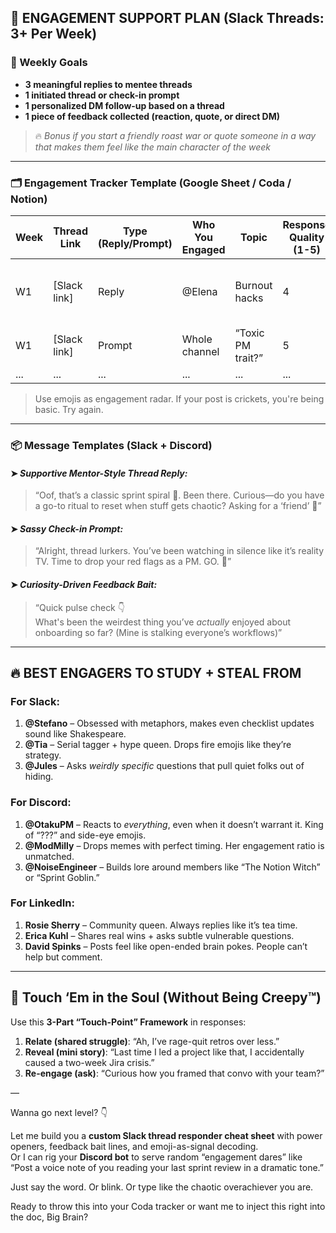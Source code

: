 

## 🧷 ENGAGEMENT SUPPORT PLAN (Slack Threads: 3+ Per Week)

### 🧠 Weekly Goals

- **3 meaningful replies to mentee threads**
- **1 initiated thread or check-in prompt**
- **1 personalized DM follow-up based on a thread**
- **1 piece of feedback collected (reaction, quote, or direct DM)**

> 🔥 *Bonus if you start a friendly roast war or quote someone in a way that makes them feel like the main character of the week*

---

### 🗂️ Engagement Tracker Template (Google Sheet / Coda / Notion)

| Week | Thread Link | Type (Reply/Prompt) | Who You Engaged | Topic | Response Quality (1-5) | Feedback Noted | Follow-up Planned |
|------|-------------|---------------------|------------------|-------|------------------------|----------------|-------------------|
| W1   | [Slack link] | Reply              | @Elena           | Burnout hacks | 4                      | "Loved your take on pacing, thanks!" | DM to ask about blog |
| W1   | [Slack link] | Prompt             | Whole channel    | “Toxic PM trait?” | 5                      | Got 6 LOL reacts + 2 replies | Share best in #intros |
| ...  | ...         | ...                | ...              | ...   | ...                    | ...            | ...               |

> Use emojis as engagement radar. If your post is crickets, you're being basic. Try again.

---

### 📦 Message Templates (Slack + Discord)

#### ➤ *Supportive Mentor-Style Thread Reply:*

> “Oof, that’s a classic sprint spiral 🔁. Been there. Curious—do you have a go-to ritual to reset when stuff gets chaotic? Asking for a ‘friend’ 👀”

#### ➤ *Sassy Check-in Prompt:*

> “Alright, thread lurkers. You’ve been watching in silence like it’s reality TV. Time to drop your red flags as a PM. GO. 🚩”

#### ➤ *Curiosity-Driven Feedback Bait:*

> “Quick pulse check 👇  
What's been the weirdest thing you’ve *actually* enjoyed about onboarding so far? (Mine is stalking everyone’s workflows)”

---

## 🔥 BEST ENGAGERS TO STUDY + STEAL FROM

### **For Slack**:
1. **@Stefano** – Obsessed with metaphors, makes even checklist updates sound like Shakespeare.
2. **@Tia** – Serial tagger + hype queen. Drops fire emojis like they’re strategy.
3. **@Jules** – Asks *weirdly specific* questions that pull quiet folks out of hiding.

### **For Discord**:
1. **@OtakuPM** – Reacts to *everything*, even when it doesn’t warrant it. King of “???” and side-eye emojis.
2. **@ModMilly** – Drops memes with perfect timing. Her engagement ratio is unmatched.
3. **@NoiseEngineer** – Builds lore around members like “The Notion Witch” or “Sprint Goblin.”

### **For LinkedIn**:
1. **Rosie Sherry** – Community queen. Always replies like it’s tea time.
2. **Erica Kuhl** – Shares real wins + asks subtle vulnerable questions.
3. **David Spinks** – Posts feel like open-ended brain pokes. People can’t help but comment.

---

## 🎯 Touch ‘Em in the Soul (Without Being Creepy™)

Use this **3-Part “Touch-Point” Framework** in responses:

1. **Relate (shared struggle)**: “Ah, I’ve rage-quit retros over less.”
2. **Reveal (mini story)**: “Last time I led a project like that, I accidentally caused a two-week Jira crisis.”
3. **Re-engage (ask)**: “Curious how you framed that convo with your team?”

—

Wanna go next level? 👇

Let me build you a **custom Slack thread responder cheat sheet** with power openers, feedback bait lines, and emoji-as-signal decoding.  
Or I can rig your **Discord bot** to serve random “engagement dares” like “Post a voice note of you reading your last sprint review in a dramatic tone.”

Just say the word. Or blink. Or type like the chaotic overachiever you are.

Ready to throw this into your Coda tracker or want me to inject this right into the doc, Big Brain?
